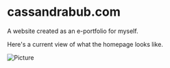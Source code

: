 # cassandrabub.com
A website created as an e-portfolio for myself.





Here's a current view of what the homepage looks like.

![Picture](http://i.imgur.com/ABNeZPu.png)
